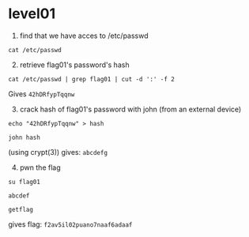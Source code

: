 # level01

1. find that we have acces to /etc/passwd

```shell
cat /etc/passwd
```

2. retrieve flag01's password's hash

```shell
cat /etc/passwd | grep flag01 | cut -d ':' -f 2
```

Gives `42hDRfypTqqnw`

3. crack hash of flag01's password with john (from an external device)

```shell
echo "42hDRfypTqqnw" > hash
```

```shell
john hash
```

(using crypt(3)) gives: `abcdefg`

4. pwn the flag

```shell
su flag01
```

```shell
abcdef
```

```shell
getflag
```

gives flag: `f2av5il02puano7naaf6adaaf`
